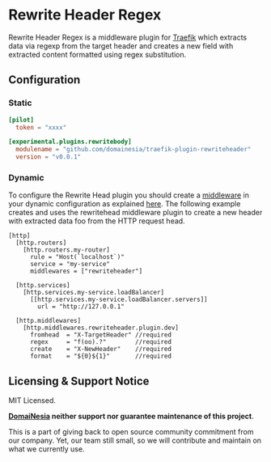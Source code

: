# Rewrite Header Regex

Rewrite Header Regex is a middleware plugin for [Traefik](https://traefik.io) which extracts data via regexp from the target header and creates a new field with extracted content formatted using regex substitution.

## Configuration

### Static 

```toml
[pilot]
  token = "xxxx"

[experimental.plugins.rewritebody]
  modulename = "github.com/domainesia/traefik-plugin-rewriteheader"
  version = "v0.0.1"
```


### Dynamic

To configure the Rewrite Head plugin you should create a [middleware](https://docs.traefik.io/middlewares/overview/) in your dynamic configuration as explained [here](https://docs.traefik.io/middlewares/overview/). The following example creates and uses the rewritehead middleware plugin to create a new header with extracted data foo from the HTTP request head.

```
[http]
  [http.routers]
    [http.routers.my-router]
      rule = "Host(`localhost`)"
      service = "my-service"
      middlewares = ["rewriteheader"]

  [http.services]
    [http.services.my-service.loadBalancer]
      [[http.services.my-service.loadBalancer.servers]]
        url = "http://127.0.0.1"

  [http.middlewares]
    [http.middlewares.rewriteheader.plugin.dev]
      fromhead  = "X-TargetHeader" //required
      regex     = "f(oo).?"        //required
      create    = "X-NewHeader"    //required
      format    = "${0}${1}"       //required

```

## Licensing & Support Notice
MIT Licensed.

**[DomaiNesia](https://www.domainesia.com) neither support nor guarantee maintenance of this project**.

This is a part of giving back to open source community commitment from our company.
Yet, our team still small, so we will contribute and maintain on what we currently use.
